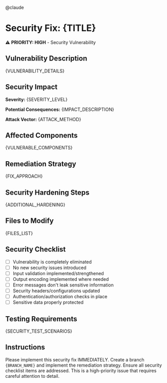 @claude

# Security Fix: {TITLE}

⚠️ **PRIORITY: HIGH** - Security Vulnerability

## Vulnerability Description

{VULNERABILITY_DETAILS}

## Security Impact

**Severity:** {SEVERITY_LEVEL}

**Potential Consequences:** {IMPACT_DESCRIPTION}

**Attack Vector:** {ATTACK_METHOD}

## Affected Components

{VULNERABLE_COMPONENTS}

## Remediation Strategy

{FIX_APPROACH}

## Security Hardening Steps

{ADDITIONAL_HARDENING}

## Files to Modify

{FILES_LIST}

## Security Checklist

- [ ] Vulnerability is completely eliminated
- [ ] No new security issues introduced
- [ ] Input validation implemented/strengthened
- [ ] Output encoding implemented where needed
- [ ] Error messages don't leak sensitive information
- [ ] Security headers/configurations updated
- [ ] Authentication/authorization checks in place
- [ ] Sensitive data properly protected

## Testing Requirements

{SECURITY_TEST_SCENARIOS}

## Instructions

Please implement this security fix IMMEDIATELY. Create a branch `{BRANCH_NAME}` and implement the remediation strategy. Ensure all security checklist items are addressed. This is a high-priority issue that requires careful attention to detail.
